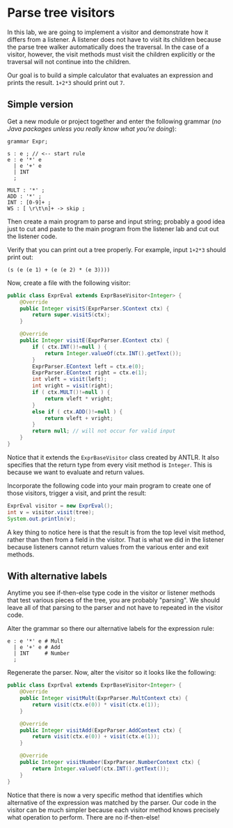 # Parse tree visitors

In this lab, we are going to implement a visitor and demonstrate how it differs from a listener. A listener does not have to visit its children because the parse tree walker automatically does the traversal. In the case of a visitor, however, the visit methods must visit the children explicitly or the traversal will not continue into the children.

Our goal is to build a simple calculator that evaluates an expression and prints the result. `1+2*3` should print out `7`.

## Simple version

Get a new module or project together and enter the following grammar (*no Java packages unless you really know what you're doing*):
 
```
grammar Expr;

s : e ; // <-- start rule
e : e '*' e
  | e '+' e
  | INT	
  ;

MULT : '*' ;
ADD : '*' ;
INT : [0-9]+ ;
WS : [ \r\t\n]+ -> skip ;
```

Then create a main program to parse and input string; probably a good idea just to cut and paste to the main program from the listener lab and cut out the listener code.

Verify that you can print out a tree properly. For example, input `1+2*3` should print out:

```
(s (e (e 1) + (e (e 2) * (e 3))))
```

Now, create a file with the following visitor:

```java
public class ExprEval extends ExprBaseVisitor<Integer> {
	@Override
	public Integer visitS(ExprParser.SContext ctx) {
		return super.visitS(ctx);
	}

	@Override
	public Integer visitE(ExprParser.EContext ctx) {
		if ( ctx.INT()!=null ) {
			return Integer.valueOf(ctx.INT().getText());
		}
		ExprParser.EContext left = ctx.e(0);
		ExprParser.EContext right = ctx.e(1);
		int vleft = visit(left);
		int vright = visit(right);
		if ( ctx.MULT()!=null ) {
			return vleft * vright;
		}
		else if ( ctx.ADD()!=null ) {
			return vleft + vright;
		}
		return null; // will not occur for valid input
	}
}
```

Notice that it extends the `ExprBaseVisitor` class created by ANTLR. It also specifies that the return type from every visit method is `Integer`. This is because we want to evaluate and return values.

Incorporate the following code into your main program to create one of those visitors, trigger a visit, and print the result:

```java
ExprEval visitor = new ExprEval();
int v = visitor.visit(tree);
System.out.println(v);
```

A key thing to notice here is that the result is from the top level visit method, rather than then from a field in the visitor. That is what we did in the listener because listeners cannot return values from the various enter and exit methods.

## With alternative labels

Anytime you see if-then-else type code in the visitor or listener methods that test various pieces of the tree, you are probably "parsing". We should leave all of that parsing to the parser and not have to repeated in the visitor code.

Alter the grammar so there our alternative labels for the expression rule:

```
e : e '*' e	# Mult
  | e '+' e	# Add
  | INT		# Number
  ;
```

Regenerate the parser. Now, alter the visitor so it looks like the following:

```java
public class ExprEval extends ExprBaseVisitor<Integer> {
	@Override
	public Integer visitMult(ExprParser.MultContext ctx) {
		return visit(ctx.e(0)) * visit(ctx.e(1));
	}

	@Override
	public Integer visitAdd(ExprParser.AddContext ctx) {
		return visit(ctx.e(0)) + visit(ctx.e(1));
	}

	@Override
	public Integer visitNumber(ExprParser.NumberContext ctx) {
		return Integer.valueOf(ctx.INT().getText());
	}
}
```

Notice that there is now a very specific method that identifies which alternative of the expression was matched by the parser. Our code in the visitor can be much simpler because each visitor method knows precisely what operation to perform. There are no if-then-else!
